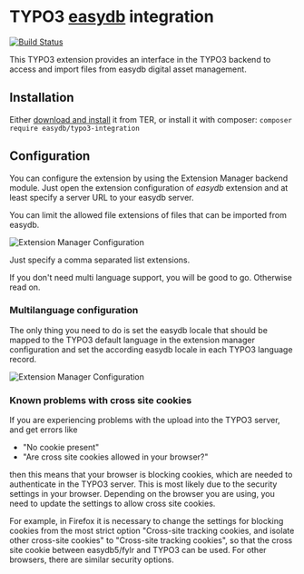 # TYPO3 [easydb](http://5.docs.easydb.de/docs/webfrontend/datamanagement/features/plugins/?node=4,4.1.3) integration

[![Build Status](https://github.com/programmfabrik/typo3-easydb-plugin/actions/workflows/Test.yml/badge.svg?branch=main)](https://github.com/programmfabrik/typo3-easydb-plugin/actions/workflows/Test.yml)

This TYPO3 extension provides an interface in the TYPO3 backend
to access and import files from easydb digital asset management.

## Installation

Either [download and install](https://extensions.typo3.org/extension/easydb) it from TER,
or install it with composer: `composer require easydb/typo3-integration`

## Configuration

You can configure the extension by using the Extension Manager backend module.
Just open the extension configuration of *easydb* extension and at least specify
a server URL to your easydb server.

You can limit the allowed file extensions of files that can be imported from easydb.

![Extension Manager Configuration](https://github.com/programmfabrik/typo3-easydb-plugin/raw/main/Documentation/Images/AdministratorManual/ExtensionConfiguration.png)

Just specify a comma separated list extensions.

If you don't need multi language support, you will be good to go. Otherwise read on.

### Multilanguage configuration

The only thing you need to do is set the easydb locale that should be mapped to the TYPO3 default
language in the extension manager configuration and set the according easydb locale in each TYPO3 language record.

![Extension Manager Configuration](https://github.com/programmfabrik/typo3-easydb-plugin/raw/main/Documentation/Images/AdministratorManual/LocaleForLanguage.png)

### Known problems with cross site cookies

If you are experiencing problems with the upload into the TYPO3 server,
and get errors like

* "No cookie present"
* "Are cross site cookies allowed in your browser?"

then this means that your browser is blocking cookies, which are needed to authenticate in the TYPO3 server.
This is most likely due to the security settings in your browser. 
Depending on the browser you are using, 
you need to update the settings to allow cross site cookies.

For example, in Firefox it is necessary to change the settings for blocking cookies 
from the most strict option "Cross-site tracking cookies, 
and isolate other cross-site cookies" to "Cross-site tracking cookies", 
so that the cross site cookie between easydb5/fylr and TYPO3 can be used. 
For other browsers, there are similar security options.
